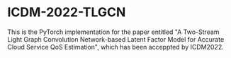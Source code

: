 # ICDM-2022-TLGCN
This is the PyTorch implementation for the paper entitled "A Two-Stream Light Graph Convolution Network-based Latent Factor Model for Accurate Cloud Service QoS Estimation", which has been acceppted by ICDM2022.

## 
